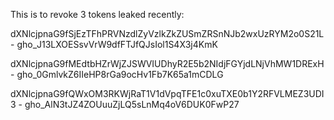 This is to revoke 3 tokens leaked recently:

dXNlcjpnaG9fSjEzTFhPRVNzdlZyVzlkZkZUSmZRSnNJb2wxUzRYM2o0S21L - 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

dXNlcjpnaG9fMEdtbHZrWjZJSWVIUDhyR2E5b2NIdjFGYjdLNjVhMW1DRExH - 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

dXNlcjpnaG9fQWxOM3RKWjRaT1V1dVpqTFE1c0xuTXE0b1Y2RFVLMEZ3UDI3 - 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
